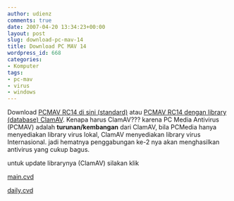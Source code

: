 ```yaml
---
author: udienz
comments: true
date: 2007-04-20 13:34:23+00:00
layout: post
slug: download-pc-mav-14
title: Download PC MAV 14
wordpress_id: 668
categories:
- Komputer
tags:
- pc-mav
- virus
- windows
---
```


Download [PCMAV RC14 di sini (standard)](http://www.divshare.com/download/303477-1dd) atau [PCMAV RC14 dengan library (database) ClamAV](http://www.divshare.com/download/454787-9c5). Kenapa harus ClamAV??? karena PC Media Antivirus (PCMAV) adalah **turunan/kembangan** dari ClamAV, bila PCMedia hanya menyediakan library virus lokal, ClamAV menyediakan library virus Internasional. jadi hematnya penggabungan ke-2 nya akan menghasilkan antivirus yang cukup bagus.[
](http://www.divshare.com/download/303477-1dd)

untuk update librarynya (ClamAV) silakan klik

[main.cvd](http://db.local.clamav.net/main.cvd)

[daily.cvd](http://http://db.local.clamav.net/daily.cvd)
